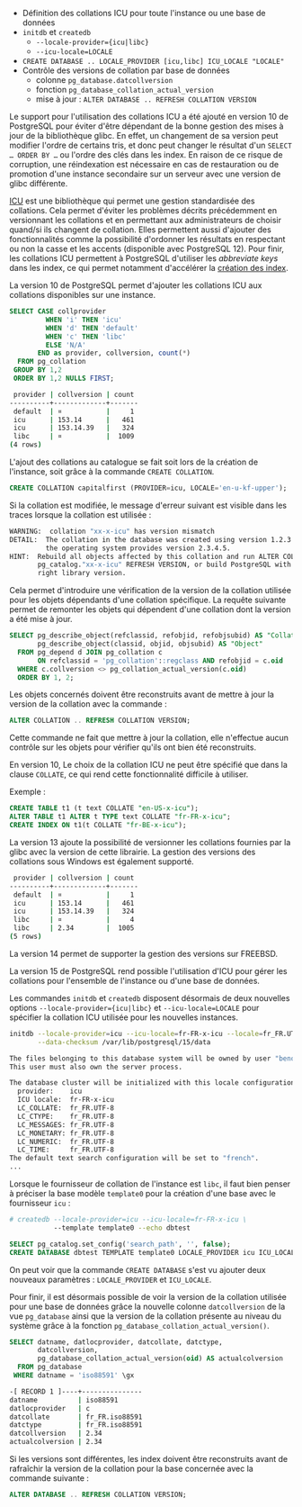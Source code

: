 <!--
Les commits sur ce sujet sont :

* https://www.postgresql.org/message-id/flat/20220318031244.tu3wwlyxxabzq3iu%40jrouhaud#f6c6c1ae24fdd44e5598312bed8e2760
* https://www.postgresql.org/message-id/E1nVrzX-000Xxn-OQ@gemulon.postgresql.org

* https://www.postgresql.org/message-id/E1nJVyA-0003tZ-IP@gemulon.postgresql.org (db level coll version tracking)

Discussion

* https://www.postgresql.org/message-id/flat/5e756dd6-0e91-d778-96fd-b1bcb06c161a@2ndquadrant.com

-->

<div class="slide-content">

 * Définition des collations ICU pour toute l'instance ou une base de données
 * `initdb` et `createdb`
   + `--locale-provider={icu|libc}`
   + `--icu-locale=LOCALE`
 * `CREATE DATABASE .. LOCALE_PROVIDER [icu,libc] ICU_LOCALE "LOCALE"`
 * Contrôle des versions de collation par base de données
   + colonne `pg_database.datcollversion`
   + fonction `pg_database_collation_actual_version`
   + mise à jour : `ALTER DATABASE .. REFRESH COLLATION VERSION`

</div>

<div class="notes">

Le support pour l'utilisation des collations ICU a été ajouté en version 10
de PostgreSQL pour éviter d'être dépendant de la bonne gestion des mises à jour
de la bibliothèque glibc. En effet, un changement de sa version
peut modifier l'ordre de certains tris, et donc peut changer le résultat d'un
`SELECT … ORDER BY …`  ou l'ordre des clés dans les index.
En raison de ce risque de
corruption, une réindexation est nécessaire en cas de restauration ou de
promotion d'une instance secondaire sur un serveur avec une version de glibc
différente.

[ICU](https://icu.unicode.org/home) est une bibliothèque qui permet une
gestion standardisée des collations.
Cela permet d'éviter les problèmes décrits précédemment en versionnant les
collations et en permettant aux administrateurs de choisir quand/si ils
changent de collation. Elles permettent aussi d'ajouter des fonctionnalités
comme la possibilité d'ordonner les résultats en respectant ou non la casse et
les accents (disponible avec PostgreSQL 12). Pour finir, les collations ICU
permettent à PostgreSQL d'utiliser les _abbreviate keys_ dans les index, ce qui
permet notamment d'accélérer la [création des
index](https://blog.anayrat.info/2017/11/19/postgresql-10-icu-abbreviated-keys/).

La version 10 de PostgreSQL permet d'ajouter les collations ICU
aux collations disponibles sur une instance.

```sql
SELECT CASE collprovider
         WHEN 'i' THEN 'icu'
         WHEN 'd' THEN 'default'
         WHEN 'c' THEN 'libc'
         ELSE 'N/A'
       END as provider, collversion, count(*)
  FROM pg_collation
 GROUP BY 1,2
 ORDER BY 1,2 NULLS FIRST;
```
```sh
 provider | collversion | count
----------+-------------+-------
 default  | ¤           |     1
 icu      | 153.14      |   461
 icu      | 153.14.39   |   324
 libc     | ¤           |  1009
(4 rows)
```

L'ajout des collations au catalogue se fait soit lors de la création de l'instance,
soit grâce à la commande `CREATE COLLATION`.

```sql
CREATE COLLATION capitalfirst (PROVIDER=icu, LOCALE='en-u-kf-upper');
```

Si la collation est modifiée, le message d'erreur suivant est visible dans les
traces lorsque la collation est utilisée :

```sh
WARNING:  collation "xx-x-icu" has version mismatch
DETAIL:  The collation in the database was created using version 1.2.3.4, but
         the operating system provides version 2.3.4.5.
HINT:  Rebuild all objects affected by this collation and run ALTER COLLATION
       pg_catalog."xx-x-icu" REFRESH VERSION, or build PostgreSQL with the
       right library version.
```

Cela permet d'introduire une vérification de la version de la collation
utilisée pour les objets dépendants d'une collation spécifique. La requête
suivante permet de remonter les objets qui dépendent d'une collation dont la
version a été mise à jour.

```sql
SELECT pg_describe_object(refclassid, refobjid, refobjsubid) AS "Collation",
       pg_describe_object(classid, objid, objsubid) AS "Object"
  FROM pg_depend d JOIN pg_collation c
       ON refclassid = 'pg_collation'::regclass AND refobjid = c.oid
  WHERE c.collversion <> pg_collation_actual_version(c.oid)
  ORDER BY 1, 2;
```

Les objets concernés doivent être reconstruits avant de mettre à jour la
version de la collation avec la commande :

```sql
ALTER COLLATION .. REFRESH COLLATION VERSION;
```

Cette commande ne fait que mettre à jour la collation, elle n'effectue aucun
contrôle sur les objets pour vérifier qu'ils ont bien été reconstruits.

En version 10, Le choix de la collation ICU ne peut être spécifié que dans
la clause `COLLATE`, ce qui rend cette fonctionnalité difficile à utiliser.

Exemple :

```sql
CREATE TABLE t1 (t text COLLATE "en-US-x-icu");
ALTER TABLE t1 ALTER t TYPE text COLLATE "fr-FR-x-icu";
CREATE INDEX ON t1(t COLLATE "fr-BE-x-icu");
```

La version 13 ajoute la possibilité de versionner les collations fournies par
la glibc avec la version de cette librairie. La gestion des versions des collations sous
Windows est également supporté.

```sh
 provider | collversion | count
----------+-------------+-------
 default  | ¤           |     1
 icu      | 153.14      |   461
 icu      | 153.14.39   |   324
 libc     | ¤           |     4
 libc     | 2.34        |  1005
(5 rows)
```

La version 14 permet de supporter la gestion des versions sur FREEBSD.

La version 15 de PostgreSQL rend possible l'utilisation d'ICU pour gérer les
collations pour l'ensemble de l'instance ou d'une base de données.

Les commandes  `initdb` et `createdb` disposent désormais de deux nouvelles
options `--locale-provider={icu|libc}` et `--icu-locale=LOCALE` pour spécifier
la collation ICU utilisée pour les nouvelles instances.

```bash
initdb --locale-provider=icu --icu-locale=fr-FR-x-icu --locale=fr_FR.UTF-8 \
       --data-checksum /var/lib/postgresql/15/data
```
```sh
The files belonging to this database system will be owned by user "benoit".
This user must also own the server process.

The database cluster will be initialized with this locale configuration:
  provider:    icu
  ICU locale:  fr-FR-x-icu
  LC_COLLATE:  fr_FR.UTF-8
  LC_CTYPE:    fr_FR.UTF-8
  LC_MESSAGES: fr_FR.UTF-8
  LC_MONETARY: fr_FR.UTF-8
  LC_NUMERIC:  fr_FR.UTF-8
  LC_TIME:     fr_FR.UTF-8
The default text search configuration will be set to "french".
...
```

Lorsque le fournisseur de collation de l'instance est `libc`, il faut bien
penser à préciser la base modèle `template0` pour la création d'une base avec
le fournisseur `icu` :

```bash
# createdb --locale-provider=icu --icu-locale=fr-FR-x-icu \
           --template template0 --echo dbtest
```
```sql
SELECT pg_catalog.set_config('search_path', '', false);
CREATE DATABASE dbtest TEMPLATE template0 LOCALE_PROVIDER icu ICU_LOCALE 'fr-FR-x-icu';
```

On peut voir que la commande `CREATE DATABASE` s'est vu ajouter deux nouveaux
paramètres : `LOCALE_PROVIDER` et `ICU_LOCALE`.

Pour finir, il est désormais possible de voir la version de la collation
utilisée pour une base de données grâce la nouvelle colonne `datcollversion` de
la vue `pg_database` ainsi que la version de la collation présente au niveau du
système grâce à la fonction `pg_database_collation_actual_version()`.

```sql
SELECT datname, datlocprovider, datcollate, datctype,
       datcollversion,
       pg_database_collation_actual_version(oid) AS actualcolversion
  FROM pg_database
 WHERE datname = 'iso88591' \gx
```
```sh
-[ RECORD 1 ]----+---------------
datname          | iso88591
datlocprovider   | c
datcollate       | fr_FR.iso88591
datctype         | fr_FR.iso88591
datcollversion   | 2.34
actualcolversion | 2.34
```

Si les versions sont différentes, les index doivent être reconstruits avant de
rafraîchir la version de la collation pour la base concernée avec la commande
suivante :

```sql
ALTER DATABASE .. REFRESH COLLATION VERSION;
```

</div>
